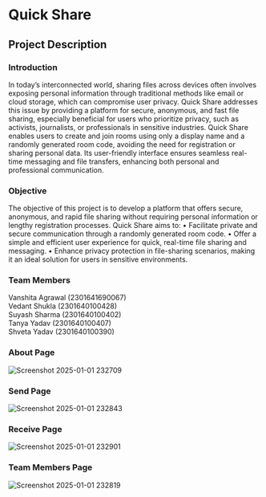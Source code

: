 # Quick Share
## Project Description
### Introduction
In today’s interconnected world, sharing files across devices often involves exposing personal information through traditional methods like email or cloud storage, which can compromise user privacy. 
Quick Share addresses this issue by providing a platform for secure, anonymous, and fast file sharing, especially beneficial for users who prioritize privacy, such as activists, journalists, or professionals in sensitive industries.
Quick Share enables users to create and join rooms using only a display name and a randomly generated room code, avoiding the need for registration or sharing personal data. 
Its user-friendly interface ensures seamless real-time messaging and file transfers, enhancing both personal and professional communication.


### Objective
The objective of this project is to develop a platform that offers secure, anonymous, and rapid file sharing without requiring personal information or lengthy registration processes. Quick Share aims to:
•	Facilitate private and secure communication through a randomly generated room code.
•	Offer a simple and efficient user experience for quick, real-time file sharing and messaging.
•	Enhance privacy protection in file-sharing scenarios, making it an ideal solution for users in sensitive environments.

### Team Members
Vanshita Agrawal 	(2301641690067)<br>
Vedant Shukla	 (2301640100428)<br>
Suyash Sharma	 (2301640100402)<br>
Tanya Yadav 	 (2301640100407)<br>
Shveta Yadav   (2301640100390)

### About Page
![Screenshot 2025-01-01 232709](https://github.com/user-attachments/assets/f924bc6e-3c94-4cf0-815a-2ef0be356228)

### Send Page
![Screenshot 2025-01-01 232843](https://github.com/user-attachments/assets/fb37a59b-f73c-4cc5-b509-4484aa124093)

### Receive Page
![Screenshot 2025-01-01 232901](https://github.com/user-attachments/assets/a213be83-df34-4616-a982-8ab85a59b634)

### Team Members Page
![Screenshot 2025-01-01 232819](https://github.com/user-attachments/assets/01d63032-1cf8-48e7-b638-f61ae11b085b)

